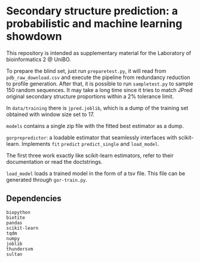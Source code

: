 # Secondary structure prediction: a probabilistic and machine learning showdown

This repository is intended as supplementary material for the Laboratory of bioinformatics 2 @ UniBO.

To prepare the blind set, just run `preparetest.py`, it will read from `pdb_raw_download.csv` and execute the pipeline from redundancy reduction to profile generation.
After that, it is possible to run `sampletest.py` to sample 150 random sequences. 
It may take a long time since it tries to match JPred original secondary structure proportions within a 2% tolerance limit.

In `data/training` there is `jpred.joblib`, which is a dump of the training set obtained with window size set to 17.

`models` contains a single zip file with the fitted best estimator as a dump.

`gorprepredictor`: a loadable estimator that seamlessly interfaces with scikit-learn. 
Implements `fit` `predict` `predict_single` and `load_model`.

The first three work exactly like scikit-learn estimators, refer to their documentation or read the doctstrings.

`load_model` loads a trained model in the form of a tsv file. This file can be generated through `gor-train.py`.



## Dependencies
```
biopython
biotite
pandas
scikit-learn
tqdm
numpy
joblib
thundersvm
sultan
```